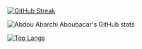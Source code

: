 [![GitHub Streak](https://streak-stats.demolab.com?user=AbdouAbarchiAboubacar&theme=dark&hide_border=true)](https://git.io/streak-stats)

![Abdou Abarchi Aboubacar's GitHub stats](https://github-readme-stats.vercel.app/api?username=AbdouAbarchiAboubacar&show_icons=true&theme=dark)

[![Top Langs](https://github-readme-stats.vercel.app/api/top-langs/?username=AbdouAbarchiAboubacar&layout=compact&theme=dark)](https://github.com/anuraghazra/github-readme-stats)
